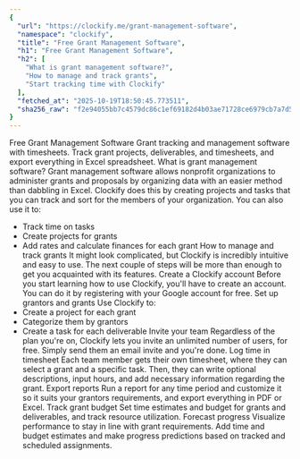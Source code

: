 ```yaml
---
{
  "url": "https://clockify.me/grant-management-software",
  "namespace": "clockify",
  "title": "Free Grant Management Software",
  "h1": "Free Grant Management Software",
  "h2": [
    "What is grant management software?",
    "How to manage and track grants",
    "Start tracking time with Clockify"
  ],
  "fetched_at": "2025-10-19T18:50:45.773511",
  "sha256_raw": "f2e94055bb7c4579dc86c1ef69182d4b03ae71728ce6979cb7a7d54744603c8b"
}
---
```


Free Grant Management Software
Grant tracking and management software with timesheets. Track grant projects, deliverables, and timesheets, and export everything in Excel spreadsheet.
What is grant management software?
Grant management software allows nonprofit organizations to administer grants and proposals by organizing data with an easier method than dabbling in Excel.
Clockify does this by creating projects and tasks that you can track and sort for the members of your organization.
You can also use it to:
- Track time on tasks
- Create projects for grants
- Add rates and calculate finances for each grant
How to manage and track grants
It might look complicated, but Clockify is incredibly intuitive and easy to use. The next couple of steps will be more than enough to get you acquainted with its features.
Create a Clockify account
Before you start learning how to use Clockify, you'll have to create an account. You can do it by registering with your Google account for free.
Set up grantors and grants
Use Clockify to:
- Create a project for each grant
- Categorize them by grantors
- Create a task for each deliverable
Invite your team
Regardless of the plan you're on, Clockify lets you invite an unlimited number of users, for free. Simply send them an email invite and you're done.
Log time in timesheet
Each team member gets their own timesheet, where they can select a grant and a specific task. Then, they can write optional descriptions, input hours, and add necessary information regarding the grant.
Export reports
Run a report for any time period and customize it so it suits your grantors requirements, and export everything in PDF or Excel.
Track grant budget
Set time estimates and budget for grants and deliverables, and track resource utilization.
Forecast progress
Visualize performance to stay in line with grant requirements. Add time and budget estimates and make progress predictions based on tracked and scheduled assignments.
